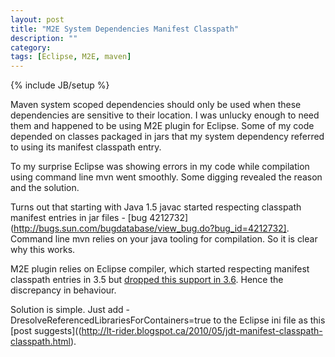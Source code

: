 ```yaml
---
layout: post
title: "M2E System Dependencies Manifest Classpath"
description: ""
category:
tags: [Eclipse, M2E, maven]
---
```

{% include JB/setup %}

Maven system scoped dependencies should only be used when these dependencies are sensitive to their location. I was unlucky enough to need them and happened to be using M2E plugin for Eclipse. Some of my code depended on classes packaged in jars that my system dependency referred to using its manifest classpath entry.

To my surprise Eclipse was showing errors in my code while compilation using command line mvn went smoothly. Some digging revealed the reason and the solution.

Turns out that starting with Java 1.5 javac started respecting classpath manifest entries in jar files - [bug 4212732](http://bugs.sun.com/bugdatabase/view_bug.do?bug_id=4212732]. Command line mvn relies on your java tooling for compilation. So it is clear why this works. 

M2E plugin relies on Eclipse compiler, which started respecting manifest classpath entries in 3.5 but [dropped this support in 3.6](http://lt-rider.blogspot.ca/2010/05/jdt-manifest-classpath-classpath.html). Hence the discrepancy in behaviour. 

Solution is simple. Just add -DresolveReferencedLibrariesForContainers=true to the Eclipse ini file as this [post suggests]((http://lt-rider.blogspot.ca/2010/05/jdt-manifest-classpath-classpath.html).
